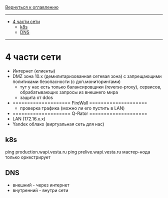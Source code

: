 [Вернуться к оглавлению](https://github.com/engine-it-in/different-level-task/blob/main/README.md)
***
* [4 части сети](#4-части-сети)
  * [k8s](#k8s)
  * [DNS](#dns)
***

# 4 части сети

- Интернет (клиенты)
- DMZ зона 10.x (демилитаризованная сетевая зона) с запрещающими политиками безопасности (с доп.мониторингами)
    - тут у нас есть только балансировщики (reverse-proxy), сервисов, обрабатывающих запросы из внешнего мира
    - защита от ddos
- ==================== FireWall ====================
    - проверка трафика (можно ли его пустить в LAN)
- ==================== Q-Rator ====================
- LAN (172.16.x.x)
- Yandex облако (виртуальная сеть для нас)

## k8s
ping production.wapi.vesta.ru
ping prelive.wapi.vesta.ru
мастер-нода только оркестрирует

## DNS

- внешний - через интернет
- внутренний - внутри сети